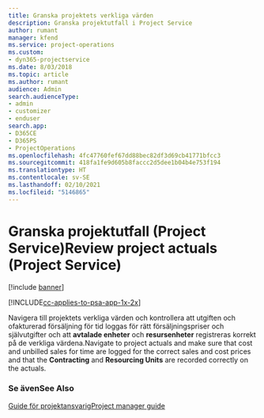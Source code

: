 ```yaml
---
title: Granska projektets verkliga värden
description: Granska projektutfall i Project Service
author: rumant
manager: kfend
ms.service: project-operations
ms.custom:
- dyn365-projectservice
ms.date: 8/03/2018
ms.topic: article
ms.author: rumant
audience: Admin
search.audienceType:
- admin
- customizer
- enduser
search.app:
- D365CE
- D365PS
- ProjectOperations
ms.openlocfilehash: 4fc47760fef67dd88bec82df3d69cb41771bfcc3
ms.sourcegitcommit: 418fa1fe9d605b8faccc2d5dee1b04b4e753f194
ms.translationtype: HT
ms.contentlocale: sv-SE
ms.lasthandoff: 02/10/2021
ms.locfileid: "5146865"
---
```

# <a name="review-project-actuals-project-service"></a><span data-ttu-id="8c049-103">Granska projektutfall (Project Service)</span><span class="sxs-lookup"><span data-stu-id="8c049-103">Review project actuals (Project Service)</span></span>

[!include [banner](../includes/psa-now-project-operations.md)]

[!INCLUDE[cc-applies-to-psa-app-1x-2x](../includes/cc-applies-to-psa-app-1x-2x.md)]

<span data-ttu-id="8c049-104">Navigera till projektets verkliga värden och kontrollera att utgiften och ofakturerad försäljning för tid loggas för rätt försäljningspriser och självutgifter och att **avtalade enheter** och **resursenheter** registreras korrekt på de verkliga värdena.</span><span class="sxs-lookup"><span data-stu-id="8c049-104">Navigate to project actuals and make sure that cost and unbilled sales for time are logged for the correct sales and cost prices and that the **Contracting** and **Resourcing Units** are recorded correctly on the actuals.</span></span>  
  
### <a name="see-also"></a><span data-ttu-id="8c049-105">Se även</span><span class="sxs-lookup"><span data-stu-id="8c049-105">See Also</span></span>  
 [<span data-ttu-id="8c049-106">Guide för projektansvarig</span><span class="sxs-lookup"><span data-stu-id="8c049-106">Project manager guide</span></span>](../psa/project-manager-guide.md)
